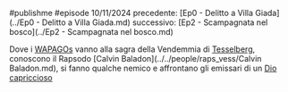 #publishme #episode
10/11/2024
precedente: [Ep0 - Delitto a Villa Giada](../Ep0 - Delitto a Villa Giada.md)
successivo: [Ep2 - Scampagnata nel bosco](../Ep2 - Scampagnata nel bosco.md)


Dove i [WAPAGOs](../../people/wapagos/WAPAGOs.md) vanno alla sagra della Vendemmia di [Tesselberg](../../Tesselberg.md), conoscono il Rapsodo [Calvin Baladon](../../people/raps_vess/Calvin Baladon.md), si fanno qualche nemico e affrontano gli emissari di un [Dio capriccioso](../../people/bigshots/Garyx.md)